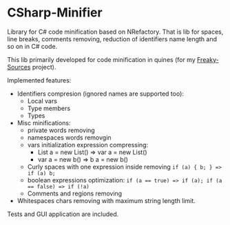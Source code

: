 CSharp-Minifier
===============

Library for C# code minification based on NRefactory. That is lib for spaces, line breaks, comments removing, reduction of identifiers name length and so on in C# code.

This lib primarily developed for code minification in quines (for my [Freaky-Sources](https://github.com/KvanTTT/Freaky-Sources) project).

Implemented features:

* Identifiers compresion (ignored names are supported too):
  * Local vars
  * Type members
  * Types
* Misc minifications:
  * private words removing
  * namespaces words removgin
  * vars initialization expression compressing:
    * List<byte> a = new List<byte>() => var a = new List<byte>()
    * var a = new b() => b a = new b()
  * Curly spaces with one expression inside removing ```if (a) { b; } => if (a) b;```
  * boolean expressions optimization: ```if (a == true) => if (a); if (a == false) => if (!a)```
  * Comments and regions removing
* Whitespaces chars removing with maximum string length limit.

Tests and GUI application are included. 
 
